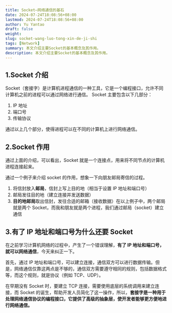 ```yaml
---
title: Socket—网络通信的基石
date: 2024-07-24T18:08:56+08:00
lastmod: 2024-07-24T18:08:56+08:00
author: Yu Yantao
draft: false
weight:
slug: socket-wang-luo-tong-xin-de-ji-shi
tags: [Network]
summary: 本文介绍主要Socket的基本概念及其作用。
description: 本文介绍主要Socket的基本概念及其作用。
---
```


## 1.Socket 介绍

Socket（套接字）是计算机进程通信的一种工具，它是一个编程接口，允许不同计算机之前的进程可以通过网络进行通信。
Socket 主要包含以下几部分：

1. IP 地址
2. 端口号
3. 传输协议  

通过以上几个部分，使得进程可以在不同的计算机上进行网络通信。

## 2.Socket 作用

通过上面的介绍，可以看出，Socket 就是一个连接点，用来将不同节点的计算机进程连接起来。

通过一个例子来介绍 socket 的作用，想象一下向朋友邮局寄信的过程。

1. 将信封放入**邮局**，信封上写上目的地（相当于设置 IP 地址和端口号）
2. 邮局发往目的地（建立连接并发送数据）
3. **目的地邮局**取出信封，发往合适的邮箱（接收数据）在以上例子中，两个邮局就是两个 Socket，而我和朋友就是两个进程，我们通过邮局（socket）建立通信

## 3.有了 IP 地址和端口号为什么还要 Socket

在之前学习计算机网络的过程中，产生了一个错误理解，**有了 IP 地址和端口号，就可以网络通信**，今天来纠正一下。

首先，通过 IP 地址和端口号，可以建立连接，通信双方可以进行数据传输。但是，网络通信仅靠这两点是不够的，通信双方需要遵守相同的规则，包括数据格式等，而这个规则，就是协议（例如 TCP、UDP）。

在早期没有 Socket 时，要建立 TCP 连接，需要使用底层的系统调用来建立连接，而 Socket 的诞生，帮助开发人员简化了这一操作，所以，**套接字是一种用于处理网络通信协议的编程接口，它提供了高级的抽象层，使开发者能够更方便地进行网络通信。**
